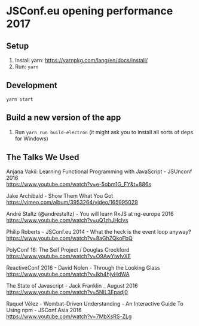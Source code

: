 # JSConf.eu opening performance 2017

## Setup

1. Install yarn: <https://yarnpkg.com/lang/en/docs/install/>
1. Run: `yarn`

## Development

`yarn start`

## Build a new version of the app

1. Run `yarn run build-electron` (it might ask you to install all sorts of deps for Windows)

## The Talks We Used

Anjana Vakil: Learning Functional Programming with JavaScript - JSUnconf 2016  
https://www.youtube.com/watch?v=e-5obm1G_FY&t=886s

Jake Archibald - Show Them What You Got  
https://vimeo.com/album/3953264/video/165995029

André Staltz (@andrestaltz) - You will learn RxJS at ng-europe 2016  
https://www.youtube.com/watch?v=uQ1zhJHclvs

Philip Roberts - JSConf.eu 2014 - What the heck is the event loop anyway?  
https://www.youtube.com/watch?v=8aGhZQkoFbQ

PolyConf 16: The Seif Project / Douglas Crockford  
https://www.youtube.com/watch?v=O9AwYiwIvXE

ReactiveConf 2016 - David Nolen - Through the Looking Glass  
https://www.youtube.com/watch?v=lkh4hjyHdWA

The State of Javascript - Jack Franklin _ August 2016  
https://www.youtube.com/watch?v=5NIL3Epadj0

Raquel Vélez - Wombat-Driven Understanding - An Interactive Guide To Using npm - JSConf.Asia 2016  
https://www.youtube.com/watch?v=7MbXsRS-ZLg
